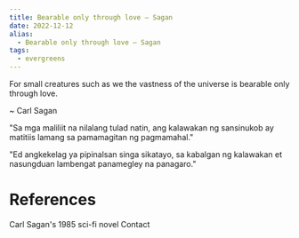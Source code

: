 ```yaml
---
title: Bearable only through love — Sagan
date: 2022-12-12
alias:
  - Bearable only through love — Sagan
tags:
  - evergreens
---
```

For small creatures such as we the vastness of the universe is bearable only through love.

~ Carl Sagan

"Sa mga maliliit na nilalang tulad natin, ang kalawakan ng sansinukob ay matitiis lamang sa pamamagitan ng pagmamahal."

"Ed angkekelag ya pipinalsan singa sikatayo, sa kabalgan ng kalawakan et nasungduan lambengat panamegley na panagaro."

# References

Carl Sagan's 1985 sci-fi novel Contact